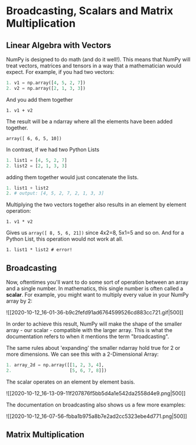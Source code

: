 # Broadcasting, Scalars and Matrix Multiplication

## Linear Algebra with Vectors

NumPy is designed to do math (and do it well!). This means that NumPy will treat vectors, matrices and tensors in a way that a mathematician would expect. For example, if you had two vectors:

```python
1. v1 = np.array([4, 5, 2, 7])
2. v2 = np.array([2, 1, 3, 3])
```
And you add them together

`1. v1 + v2`

The result will be a ndarray where all the elements have been added together.

`array([ 6, 6, 5, 10])`

In contrast, if we had two Python Lists

```python
1. list1 = [4, 5, 2, 7]
2. list2 = [2, 1, 3, 3]
```

adding them together would just concatenate the lists.

```python
1. list1 + list2
2. # output: [4, 5, 2, 7, 2, 1, 3, 3]
```

Multiplying the two vectors together also results in an element by element operation:

`1. v1 * v2`

Gives us `array([ 8, 5, 6, 21])` since 4x2=8, 5x1=5 and so on. And for a Python List, this operation would not work at all.

`1. list1 * list2 # error!`

## Broadcasting

Now, oftentimes you'll want to do some sort of operation between an array and a single number. In mathematics, this single number is often called a **scalar**. For example, you might want to multiply every value in your NumPy array by 2:

![[2020-10-12_16-01-36-b9c2fefd91ad6764599526cd883cc721.gif|500]]

In order to achieve this result, NumPy will make the shape of the smaller array - our scalar - compatible with the larger array. This is what the documentation refers to when it mentions the term "broadcasting".

The same rules about 'expanding' the smaller ndarray hold true for 2 or more dimensions. We can see this with a 2-Dimensional Array:

```python
1. array_2d = np.array([[1, 2, 3, 4], 
2.                      [5, 6, 7, 8]])
```

The scalar operates on an element by element basis.

![[2020-10-12_16-13-09-11f207876f5bb5d4a1e542da2558d4e9.png|500]]

The documentation on broadcasting also shows us a few more examples:

![[2020-10-12_16-07-56-fbba1b975a8b7e2ad2cc5323ebe4d771.png|500]]

## Matrix Multiplication